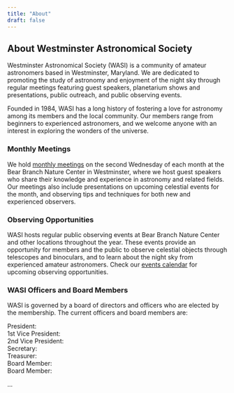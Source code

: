 ```yaml
---
title: "About"
draft: false
---
```


## About Westminster Astronomical Society

Westminster Astronomical Society (WASI) is a community of amateur astronomers
based in Westminster, Maryland. We are dedicated to promoting the study of
astronomy and enjoyment of the night sky through regular meetings featuring
guest speakers, planetarium shows and presentations, public outreach, and public
observing events.

Founded in 1984, WASI has a long history of fostering a love for astronomy among
its members and the local community. Our members range from beginners to
experienced astronomers, and we welcome anyone with an interest in exploring the
wonders of the universe.

### Monthly Meetings

We hold [monthly meetings](/categories/member-meeting/) on the second Wednesday
of each month at the Bear Branch Nature Center in Westminster, where we host
guest speakers who share their knowledge and experience in astronomy and related
fields. Our meetings also include presentations on upcoming celestial events for
the month, and observing tips and techniques for both new and experienced
observers.

### Observing Opportunities

WASI hosts regular public observing events at Bear Branch Nature Center and
other locations throughout the year. These events provide an opportunity for
members and the public to observe celestial objects through telescopes and
binoculars, and to learn about the night sky from experienced amateur
astronomers. Check our [events
calendar](https://nightsky.jpl.nasa.gov/events/wasi/) for upcoming observing
opportunities.



### WASI Officers and Board Members

WASI is governed by a board of directors and officers who are elected by the
membership. The current officers and board members are:

President:  
1st Vice President:  
2nd Vice President:  
Secretary:  
Treasurer:  
Board Member:  
Board Member:  

...
